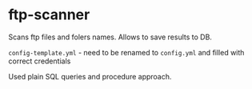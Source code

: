 # ftp-scanner
Scans ftp files and folers  names. Allows to save results to DB.

`config-template.yml` - need to be renamed to `config.yml` and filled with correct credentials

Used plain SQL queries and procedure approach.
